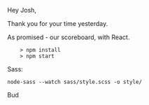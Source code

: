 Hey Josh,

Thank you for your time yesterday.

As promised - our scoreboard, with React.

```
	> npm install
	> npm start
```

Sass:

```
node-sass --watch sass/style.scss -o style/

```

Bud
